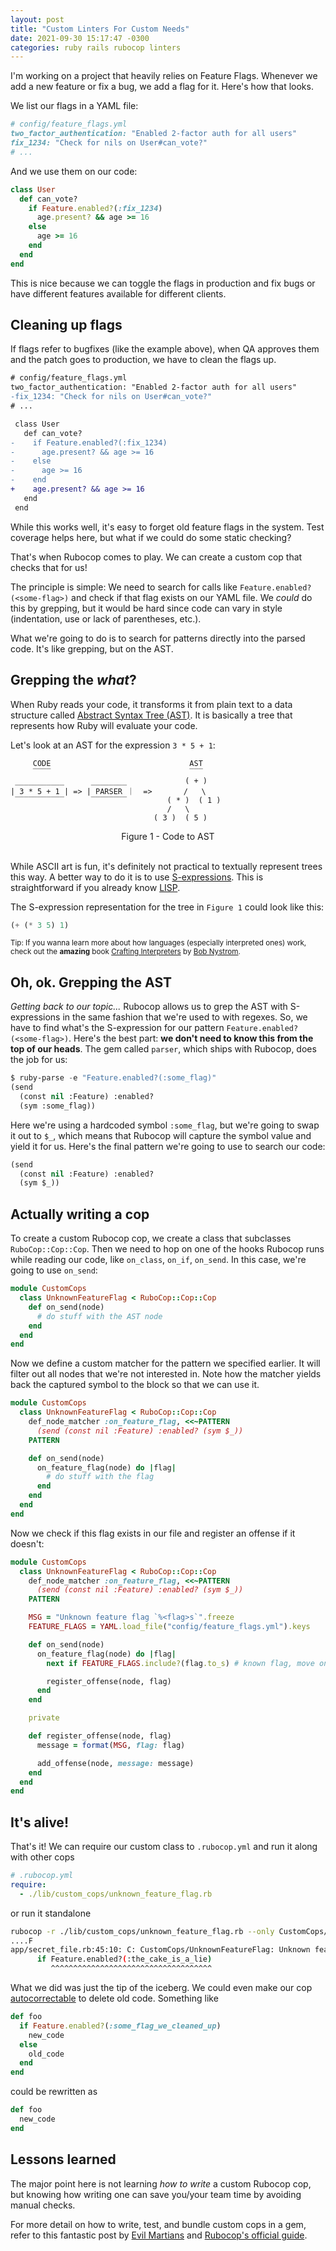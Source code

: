 ```yaml
---
layout: post
title: "Custom Linters For Custom Needs"
date: 2021-09-30 15:17:47 -0300
categories: ruby rails rubocop linters
---
```


I'm working on a project that heavily relies on Feature Flags. Whenever we add a new feature or fix
a bug, we add a flag for it. Here's how that looks.

We list our flags in a YAML file:

```ruby
# config/feature_flags.yml
two_factor_authentication: "Enabled 2-factor auth for all users"
fix_1234: "Check for nils on User#can_vote?"
# ...
```

And we use them on our code:

```ruby
class User
  def can_vote?
    if Feature.enabled?(:fix_1234)
      age.present? && age >= 16
    else
      age >= 16
    end
  end
end
```

This is nice because we can toggle the flags in production and fix bugs or have different features available for different clients.

## Cleaning up flags

If flags refer to bugfixes (like the example above), when QA approves them and the patch goes to
production, we have to clean the flags up.

```diff
# config/feature_flags.yml
two_factor_authentication: "Enabled 2-factor auth for all users"
-fix_1234: "Check for nils on User#can_vote?"
# ...
```

```diff
 class User
   def can_vote?
-    if Feature.enabled?(:fix_1234)
-      age.present? && age >= 16
-    else
-      age >= 16
-    end
+    age.present? && age >= 16
   end
 end
```

While this works well, it's easy to forget old feature flags in the system. Test coverage helps
here, but what if we could do some static checking?

That's when Rubocop comes to play. We can create a custom cop that checks that for us!

The principle is simple: We need to search for calls like `Feature.enabled?(<some-flag>)` and check
if that flag exists on our YAML file. We _could_ do this by grepping, but it would be hard since
code can vary in style (indentation, use or lack of parentheses, etc.).

What we're going to do is to search for patterns directly into the parsed code. It's like grepping,
but on the AST.

## Grepping the _what_?

When Ruby reads your code, it transforms it from plain text to a data structure called [Abstract
Syntax Tree (AST)]. It is basically a tree that represents how Ruby will evaluate your code.

Let's look at an AST for the expression `3 * 5 + 1`:

```
     CODE                               AST
     ‾‾‾‾                               ‾‾‾
 ___________      ________             ( + )
| 3 * 5 + 1 | => | PARSER ｜  =>       /   \
 ‾‾‾‾‾‾‾‾‾‾‾      ‾‾‾‾‾‾‾‾         ( * )  ( 1 )
                                   /   \
                                ( 3 )  ( 5 )
```

<center>Figure 1 - Code to AST</center>
<br>

While ASCII art is fun, it's definitely not practical to textually represent trees this way. A better
way to do it is to use [S-expressions](https://en.wikipedia.org/wiki/S-expression). This is
straightforward if you already know
[LISP](<https://en.wikipedia.org/wiki/Lisp_(programming_language)>).

The S-expression representation for the tree in `Figure 1` could look like this:

```lisp
(+ (* 3 5) 1)
```

<small>Tip: If you wanna learn more about how languages (especially interpreted ones) work, check out the
**amazing** book [Crafting Interpreters](https://craftinginterpreters.com/) by [Bob
Nystrom](https://twitter.com/munificentbob).</small>

## Oh, ok. Grepping the AST

_Getting back to our topic..._ Rubocop allows us to grep the AST with S-expressions in the same fashion
that we're used to with regexes. So, we have to find what's the S-expression for our pattern
`Feature.enabled?(<some-flag>)`. Here's the best part: **we don't need to know this from the top of
our heads**. The gem called `parser`, which ships with Rubocop, does the job for us:

```lisp
$ ruby-parse -e "Feature.enabled?(:some_flag)"
(send
  (const nil :Feature) :enabled?
  (sym :some_flag))
```

Here we're using a hardcoded symbol `:some_flag`, but we're going to swap it out to
`$_`, which means that Rubocop will capture the symbol value and yield it for
us. Here's the final pattern we're going to use to search our code:

```lisp
(send
  (const nil :Feature) :enabled?
  (sym $_))
```

## Actually writing a cop

To create a custom Rubocop cop, we create a class that subclasses `RuboCop::Cop::Cop`. Then we
need to hop on one of the hooks Rubocop runs while reading our code, like
`on_class`, `on_if`, `on_send`. In this case, we're going to use `on_send`:

```ruby
module CustomCops
  class UnknownFeatureFlag < RuboCop::Cop::Cop
    def on_send(node)
      # do stuff with the AST node
    end
  end
end
```

Now we define a custom matcher for the pattern we specified earlier. It will
filter out all nodes that we're not interested in. Note how the matcher yields
back the captured symbol to the block so that we can use it.

```ruby
module CustomCops
  class UnknownFeatureFlag < RuboCop::Cop::Cop
    def_node_matcher :on_feature_flag, <<~PATTERN
      (send (const nil :Feature) :enabled? (sym $_))
    PATTERN

    def on_send(node)
      on_feature_flag(node) do |flag|
        # do stuff with the flag
      end
    end
  end
end
```

Now we check if this flag exists in our file and register an offense if it doesn't:

```ruby
module CustomCops
  class UnknownFeatureFlag < RuboCop::Cop::Cop
    def_node_matcher :on_feature_flag, <<~PATTERN
      (send (const nil :Feature) :enabled? (sym $_))
    PATTERN

    MSG = "Unknown feature flag `%<flag>s`".freeze
    FEATURE_FLAGS = YAML.load_file("config/feature_flags.yml").keys

    def on_send(node)
      on_feature_flag(node) do |flag|
        next if FEATURE_FLAGS.include?(flag.to_s) # known flag, move on

        register_offense(node, flag)
      end
    end

    private

    def register_offense(node, flag)
      message = format(MSG, flag: flag)

      add_offense(node, message: message)
    end
  end
end
```

## It's alive!

That's it! We can require our custom class to `.rubocop.yml` and run it along with other cops

```yaml
# .rubocop.yml
require:
  - ./lib/custom_cops/unknown_feature_flag.rb
```

or run it standalone

```sh
rubocop -r ./lib/custom_cops/unknown_feature_flag.rb --only CustomCops/UnknownFeatureFlag
....F
app/secret_file.rb:45:10: C: CustomCops/UnknownFeatureFlag: Unknown feature flag the_cake_is_a_lie
      if Feature.enabled?(:the_cake_is_a_lie)
         ^^^^^^^^^^^^^^^^^^^^^^^^^^^^^^^^^^^^
```

What we did was just the tip of the iceberg. We could even make our cop
[autocorrectable] to delete old code. Something like

```ruby
def foo
  if Feature.enabled?(:some_flag_we_cleaned_up)
    new_code
  else
    old_code
  end
end
```

could be rewritten as

```ruby
def foo
  new_code
end
```

## Lessons learned

The major point here is not learning _how to write_ a custom Rubocop cop, but
knowing how writing one can save you/your team time by avoiding manual checks.

For more detail on how to write, test, and bundle custom cops in a gem, refer
to this fantastic post by [Evil Martians] and [Rubocop's official guide].

[abstract syntax tree (ast)]: https://en.wikipedia.org/wiki/Abstract_syntax_tree
[autocorrectable]: https://docs.rubocop.org/rubocop/1.13/development.html#auto-correct
[evil martians]: https://evilmartians.com/chronicles/custom-cops-for-rubocop-an-emergency-service-for-your-codebase
[rubocop's official guide]: https://docs.rubocop.org/rubocop/1.13/development.html

